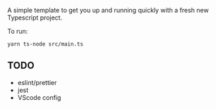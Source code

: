 A simple template to get you up and running quickly with a fresh new Typescript project.

To run:
```
yarn ts-node src/main.ts
```

## TODO
- eslint/prettier
- jest
- VScode config
